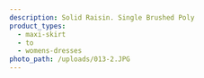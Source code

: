 ```yaml
---
description: Solid Raisin. Single Brushed Poly
product_types:
  - maxi-skirt
  - to
  - womens-dresses
photo_path: /uploads/013-2.JPG
---
```

